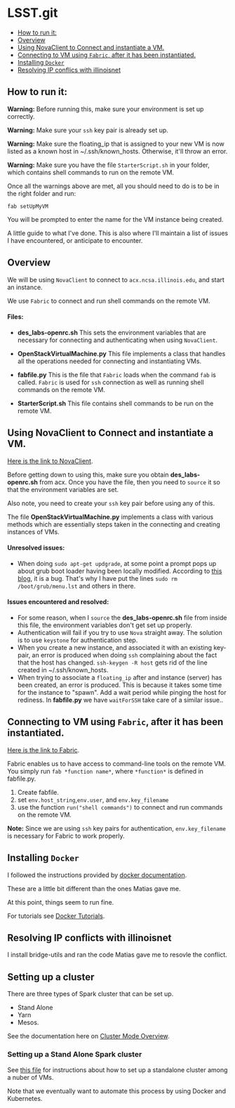 # LSST.git

<!-- TOC depthFrom:2 depthTo:3 withLinks:1 updateOnSave:1 orderedList:0 -->

- [How to run it:](#how-to-run-it)
- [Overview](#overview)
- [Using NovaClient to Connect and instantiate a VM.](#using-novaclient-to-connect-and-instantiate-a-vm)
- [Connecting to VM using `Fabric`, after it has been instantiated.](#connecting-to-vm-using-fabric-after-it-has-been-instantiated)
- [Installing `Docker`](#installing-docker)
- [Resolving IP conflics with illinoisnet](#resolving-ip-conflics-with-illinoisnet)

<!-- /TOC -->

## How to run it:

__Warning:__ Before running this, make sure your environment is set up correctly.

__Warning:__ Make sure your `ssh` key pair is already set up.

__Warning:__ Make sure the floating_ip that is assigned to your new VM is now listed as a known host in ~/.ssh/known_hosts. Otherwise, it'll throw an error.

__Warning:__ Make sure you have the file `StarterScript.sh` in your folder, which contains shell commands to run on the remote VM.

Once all the warnings above are met, all you should need to do is to be in the right folder and run:

    fab setUpMyVM

You will be prompted to enter the name for the VM instance being created.

A little guide to what I've done. This is also where I'll maintain a list of issues I have encountered, or anticipate to encounter.

## Overview
We will be using `NovaClient` to connect to `acx.ncsa.illinois.edu`, and start an instance.

We use `Fabric` to connect and run shell commands on the remote VM.

#### Files:
+ __des_labs-openrc.sh__ This sets the environment variables that are necessary for connecting and authenticating when using `NovaClient`.

+ __OpenStackVirtualMachine.py__ This file implements a class that handles all the operations needed for connecting and instantiating VMs.

+ __fabfile.py__ This is the file that `Fabric` loads when the command `fab` is called. `Fabric` is used for `ssh` connection as well as running shell commands on the remote VM.

+ __StarterScript.sh__ This file contains shell commands to be run on the remote VM.

## Using NovaClient to Connect and instantiate a VM.

[Here is the link to NovaClient](https://pypi.python.org/pypi/python-novaclient).

Before getting down to using this, make sure you obtain __des_labs-openrc.sh__ from acx. Once you have the file, then you need to `source` it so that the environment variables are set.

Also note, you need to create your `ssh` key pair before using any of this.

The file __OpenStackVirtualMachine.py__ implements a class with various methods which are essentially steps taken in the connecting and creating instances of VMs.

#### Unresolved issues:
+ When doing `sudo apt-get updgrade`, at some point a prompt pops up about grub boot loader having been locally modified. According to <a href=http://serverfault.com/questions/662624/how-to-avoid-grub-errors-after-runing-apt-get-upgrade-ubunut target="_blank">this blog</a>, it is a bug. That's why I have put the lines `sudo rm /boot/grub/menu.lst` and others in there.
#### Issues encountered and resolved:

+ For some reason, when I `source` the __des_labs-openrc.sh__ file from inside this file, the environment variables don't get set up properly.
+ Authentication will fail if you try to use `Nova` straight away. The solution is to use `keystone` for authentication step.   
+ When you create a new instance, and associated it with an existing key-pair, an error is produced when doing `ssh` complaining about the fact that the host has changed. `ssh-keygen -R host` gets rid of the line created in ~/.ssh/known_hosts.
+ When trying to associate a `floating_ip` after and instance (server) has been created, an error is produced. This is because it takes some time for the instance to "spawn". Add a wait period while pinging the host for rediness. In __fabfile.py__  we have `waitForSSH` take care of a similar issue..

## Connecting to VM using `Fabric`, after it has been instantiated.

[Here is the link to Fabric](http://www.fabfile.org/).

Fabric enables us to have access to command-line tools on the remote VM. You simply run `fab *function name*`, where `*function*` is defined in fabfile.py.

1. Create fabfile.
2. set `env.host_string`,`env.user`, and `env.key_filename`
3. use the function `run("shell commands")` to connect and run commands on the remote VM.

__Note:__ Since we are using `ssh` key pairs for authentication, `env.key_filename` is necessary for Fabric to work properly.


## Installing `Docker`

I followed the instructions provided by <a href="https://docs.docker.com/engine/installation/linux/ubuntulinux/" target="_blank">docker documentation</a>.

These are a little bit different than the ones Matias gave me.

At this point, things seem to run fine.

For tutorials see <a href = 'https://docs.docker.com/engine/tutorials/' target='_blank'>Docker Tutorials</a>.

## Resolving IP conflicts with illinoisnet

I install bridge-utils and ran the code Matias gave me to resovle the conflict.

## Setting up a cluster

There are three types of Spark cluster that can be set up.

+ Stand Alone
+ Yarn
+ Mesos.

See the documentation here on <a href = 'https://docs.docker.com/engine/tutorials/' target='_blank'>Cluster Mode Overview</a>.

### Setting up a Stand Alone Spark cluster

See <a href='./ClusterSetup.md' target="_blank">this file</a> for instructions about how to set up a standalone cluster among a nuber of VMs.

Note that we eventually want to automate this process by using Docker and Kubernetes. 
